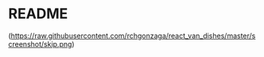 # README
(https://raw.githubusercontent.com/rchgonzaga/react_van_dishes/master/screenshot/skip.png)
